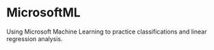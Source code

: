 # MicrosoftML
Using Microsoft Machine Learning to practice classifications and linear regression analysis.
